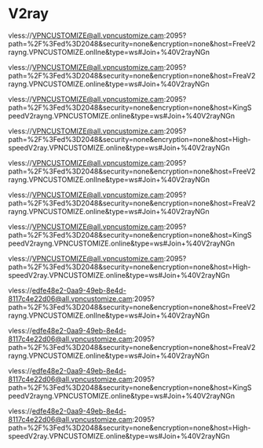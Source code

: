  # V2ray
vless://VPNCUSTOMIZE@all.vpncustomize.cam:2095?path=%2F%3Fed%3D2048&security=none&encryption=none&host=FreeV2rayng.VPNCUSTOMIZE.onlIne&type=ws#Join+%40V2rayNGn

vless://VPNCUSTOMIZE@all.vpncustomize.cam:2095?path=%2F%3Fed%3D2048&security=none&encryption=none&host=FreaV2rayng.VPNCUSTOMIZE.online&type=ws#Join+%40V2rayNGn

vless://VPNCUSTOMIZE@all.vpncustomize.cam:2095?path=%2F%3Fed%3D2048&security=none&encryption=none&host=KingSpeedV2rayng.VPNCUSTOMIZE.online&type=ws#Join+%40V2rayNGn

vless://VPNCUSTOMIZE@all.vpncustomize.cam:2095?path=%2F%3Fed%3D2048&security=none&encryption=none&host=High-speedV2ray.VPNCUSTOMIZE.online&type=ws#Join+%40V2rayNGn

vless://VPNCUSTOMIZE@all.vpncustomize.cam:2095?path=%2F%3Fed%3D2048&security=none&encryption=none&host=FreeV2rayng.VPNCUSTOMIZE.onlIne&type=ws#Join+%40V2rayNGn

vless://VPNCUSTOMIZE@all.vpncustomize.cam:2095?path=%2F%3Fed%3D2048&security=none&encryption=none&host=FreaV2rayng.VPNCUSTOMIZE.online&type=ws#Join+%40V2rayNGn

vless://VPNCUSTOMIZE@all.vpncustomize.cam:2095?path=%2F%3Fed%3D2048&security=none&encryption=none&host=KingSpeedV2rayng.VPNCUSTOMIZE.online&type=ws#Join+%40V2rayNGn

vless://VPNCUSTOMIZE@all.vpncustomize.cam:2095?path=%2F%3Fed%3D2048&security=none&encryption=none&host=High-speedV2ray.VPNCUSTOMIZE.online&type=ws#Join+%40V2rayNGn

vless://edfe48e2-0aa9-49eb-8e4d-8117c4e22d06@all.vpncustomize.cam:2095?path=%2F%3Fed%3D2048&security=none&encryption=none&host=FreeV2rayng.VPNCUSTOMIZE.onlIne&type=ws#Join+%40V2rayNGn

vless://edfe48e2-0aa9-49eb-8e4d-8117c4e22d06@all.vpncustomize.cam:2095?path=%2F%3Fed%3D2048&security=none&encryption=none&host=FreaV2rayng.VPNCUSTOMIZE.online&type=ws#Join+%40V2rayNGn

vless://edfe48e2-0aa9-49eb-8e4d-8117c4e22d06@all.vpncustomize.cam:2095?path=%2F%3Fed%3D2048&security=none&encryption=none&host=KingSpeedV2rayng.VPNCUSTOMIZE.online&type=ws#Join+%40V2rayNGn

vless://edfe48e2-0aa9-49eb-8e4d-8117c4e22d06@all.vpncustomize.cam:2095?path=%2F%3Fed%3D2048&security=none&encryption=none&host=High-speedV2ray.VPNCUSTOMIZE.online&type=ws#Join+%40V2rayNGn